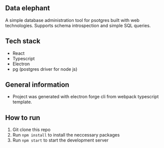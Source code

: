 ## Data elephant

A simple database administration tool for psotgres built with web technologies. Supports schema introspection and simple SQL queries.

## Tech stack

- React
- Typescript
- Electron
- pg (postgres driver for node js)

## General information

- Project was generated with electron forge cli from webpack typescript template.

## How to run

1. Git clone this repo
2. Run `npm install` to install the neccessary packages
3. Run `npm start` to start the development server
